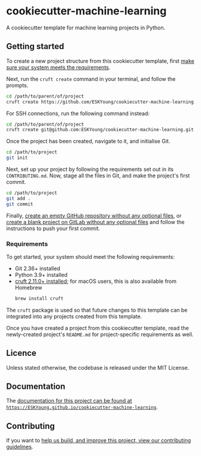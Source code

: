 # cookiecutter-machine-learning

A cookiecutter template for machine learning projects in Python.

## Getting started

To create a new project structure from this cookiecutter template, first [make sure
your system meets the requirements](#requirements).

Next, run the `cruft create` command in your terminal, and follow the prompts.

```zsh
cd /path/to/parent/of/project
cruft create https://github.com/ESKYoung/cookiecutter-machine-learning.git
```

For SSH connections, run the following command instead:

```zsh
cd /path/to/parent/of/project
cruft create git@github.com:ESKYoung/cookiecutter-machine-learning.git
```

Once the project has been created, navigate to it, and initialise Git.

```zsh
cd /path/to/project
git init
```

Next, set up your project by following the requirements set out in its
`CONTRIBUTING.md`. Now, stage all the files in Git, and make the project's first commit.

```zsh
cd /path/to/project
git add .
git commit
```

Finally, [create an empty GitHub repository without any optional
files][github-create-repo], or [create a blank project on GitLab without any optional
files][gitlab-create-repo] and follow the instructions to push your first commit.

### Requirements

To get started, your system should meet the following requirements:

- Git 2.36+ installed
- Python 3.9+ installed
- [cruft 2.11.0+ installed][cruft-installation]; for macOS users, this is also
  available from Homebrew
  ```zsh
  brew install cruft
  ```

The `cruft` package is used so that future changes to this template can be integrated
into any projects created from this template.

Once you have created a project from this cookiecutter template, read the newly-created
project's `README.md` for project-specific requirements as well.

## Licence

Unless stated otherwise, the codebase is released under the MIT License.

## Documentation

The [documentation for this project can be found at
`https://ESKYoung.github.io/cookiecutter-machine-learning`][docs-website].

## Contributing

If you want to [help us build, and improve this project, view our contributing
guidelines][docs-contributing].

[cruft-installation]: https://cruft.github.io/cruft
[docs-contributing]: ./CONTRIBUTING.md
[docs-website]: https://ESKYoung.github.io/cookiecutter-machine-learning
[github-create-repo]: https://docs.github.com/en/repositories/creating-and-managing-repositories/creating-a-new-repository
[gitlab-create-repo]: https://docs.gitlab.com/ee/user/project/working_with_projects.html
